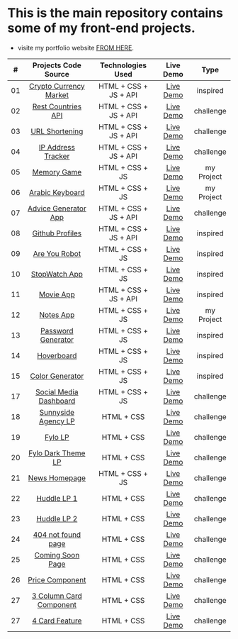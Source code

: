 # This is the main repository contains some of my front-end projects.

- visite my portfolio website [FROM HERE](https://drisskhattabi6.github.io/id-kh).

| # | Projects Code Source | Technologies Used | Live Demo | Type |
|:---:|:--------------------------:|:-----------:|:-----------:|:-----------:|
| 01 | [Crypto Currency Market](https://github.com/drisskhattabi6/front-end-projects/tree/main/crypto%20currency%20market) | HTML + CSS + JS + API |[Live Demo](https://drisskhattabi6.github.io/front-end-projects/crypto%20currency%20market/) | inspired |
| 02 | [Rest Countries API](https://github.com/drisskhattabi6/front-end-projects/tree/main/rest-countries-api) | HTML + CSS + JS + API | [Live Demo](https://drisskhattabi6.github.io/front-end-projects/rest-countries-api/) | challenge |
| 03 | [URL Shortening](https://github.com/drisskhattabi6/front-end-projects/tree/main/url-shortening) | HTML + CSS + JS + API | [Live Demo](https://drisskhattabi6.github.io/front-end-projects/url-shortening/) | challenge |
| 04 | [IP Address Tracker](https://github.com/drisskhattabi6/front-end-projects/tree/main/ip-address-tracker) | HTML + CSS + JS + API | [Live Demo](https://drisskhattabi6.github.io/front-end-projects/ip-address-tracker/) | challenge |
| 05 | [Memory Game](https://github.com/drisskhattabi6/front-end-projects/tree/main/Memory%20Game) | HTML + CSS + JS | [Live Demo](https://drisskhattabi6.github.io/front-end-projects/Memory%20Game/) | my Project |
| 06 | [Arabic Keyboard](https://github.com/drisskhattabi6/front-end-projects/tree/main/arabic%20keyboard) | HTML + CSS + JS | [Live Demo](https://drisskhattabi6.github.io/front-end-projects/arabic%20keyboard/) | my Project |
| 07 | [Advice Generator App](https://github.com/drisskhattabi6/advice-generator-app.git) | HTML + CSS + JS + API | [Live Demo](https://drisskhattabi6.github.io/front-end-projects/advice-generator-app) | challenge |
| 08 | [Github Profiles](https://github.com/drisskhattabi6/front-end-projects/tree/main/Github%20Profiles) | HTML + CSS + JS + API | [Live Demo](https://drisskhattabi6.github.io/front-end-projects/Github%20Profiles) | inspired |
| 09 | [Are You Robot](https://github.com/drisskhattabi6/front-end-projects/tree/main/are%20you%20robot) | HTML + CSS + JS | [Live Demo](https://drisskhattabi6.github.io/front-end-projects/are%20you%20robot/) | inspired |
| 10 | [StopWatch App](https://github.com/drisskhattabi6/front-end-projects/tree/main/StopWatch%20App) | HTML + CSS + JS | [Live Demo](https://drisskhattabi6.github.io/front-end-projects/StopWatch%20App/) | inspired |
| 11 | [Movie App](https://github.com/drisskhattabi6/front-end-projects/tree/main/Movie%20App) | HTML + CSS + JS + API | [Live Demo](https://drisskhattabi6.github.io/front-end-projects/Movie%20App/) | inspired |
| 12 | [Notes App](https://github.com/drisskhattabi6/front-end-projects/tree/main/Notes%20App) | HTML + CSS + JS | [Live Demo](https://drisskhattabi6.github.io/front-end-projects/Notes%20App/) |  my Project  |
| 13 | [Password Generator](https://github.com/drisskhattabi6/front-end-projects/tree/main/Password%20Generator) | HTML + CSS + JS | [Live Demo](https://drisskhattabi6.github.io/front-end-projects/Password%20Generator/) | inspired |
| 14 | [Hoverboard](https://github.com/drisskhattabi6/front-end-projects/tree/main/Hoverboard) | HTML + CSS + JS | [Live Demo](https://drisskhattabi6.github.io/front-end-projects/Hoverboard/) | inspired |
| 15 | [Color Generator](https://github.com/drisskhattabi6/front-end-projects/tree/main/Color%20Generator) | HTML + CSS + JS | [Live Demo](https://drisskhattabi6.github.io/front-end-projects/Color%20Generator/) | inspired |
| 17 | [Social Media Dashboard](https://github.com/drisskhattabi6/front-end-projects/tree/main/social-media-dashboard) | HTML + CSS + JS | [Live Demo](https://drisskhattabi6.github.io/front-end-projects/social-media-dashboard/) | challenge |
| 18 | [Sunnyside Agency LP](https://github.com/drisskhattabi6/front-end-projects/tree/main/sunnyside-agency-lp) | HTML + CSS | [Live Demo](https://drisskhattabi6.github.io/front-end-projects/sunnyside-agency-lp/) | challenge |
| 19 | [Fylo LP](https://github.com/drisskhattabi6/front-end-projects/tree/main/fylo-lp) | HTML + CSS | [Live Demo](https://drisskhattabi6.github.io/front-end-projects/fylo-lp/) | challenge |
| 20 | [Fylo Dark Theme LP](https://github.com/drisskhattabi6/front-end-projects/tree/main/fylo-dark-theme-lp) | HTML + CSS | [Live Demo](https://drisskhattabi6.github.io/front-end-projects/fylo-dark-theme-lp/) | challenge |
| 21 | [News Homepage](https://github.com/drisskhattabi6/front-end-projects/tree/main/news-homepage) | HTML + CSS + JS | [Live Demo](https://drisskhattabi6.github.io/front-end-projects/news-homepage/) | challenge |
| 22 | [Huddle LP 1](https://github.com/drisskhattabi6/front-end-projects/tree/main/huddle-lp1) | HTML + CSS | [Live Demo](https://drisskhattabi6.github.io/front-end-projects/huddle-lp1/) | challenge |
| 23 | [Huddle LP 2](https://github.com/drisskhattabi6/front-end-projects/tree/main/huddle-lp2) | HTML + CSS | [Live Demo](https://drisskhattabi6.github.io/front-end-projects/huddle-lp2/) | challenge |
| 24 | [404 not found page](https://github.com/drisskhattabi6/front-end-projects/tree/main/404-not-found) | HTML + CSS | [Live Demo](https://drisskhattabi6.github.io/front-end-projects/404-not-found/) | challenge |
| 25 | [Coming Soon Page](https://github.com/drisskhattabi6/front-end-projects/tree/main/ping-coming-soon-page) | HTML + CSS | [Live Demo](https://drisskhattabi6.github.io/front-end-projects/ping-coming-soon-page/) | challenge |
| 26 | [Price Component](https://github.com/drisskhattabi6/front-end-projects/tree/main/price-component) | HTML + CSS | [Live Demo](https://drisskhattabi6.github.io/front-end-projects/price-component/) | challenge |
| 27 | [3 Column Card Component](https://github.com/drisskhattabi6/front-end-projects/tree/main/3-col-card-component) | HTML + CSS | [Live Demo](https://drisskhattabi6.github.io/front-end-projects/3-col-card-component/) | challenge |
| 27 | [4 Card Feature](https://github.com/drisskhattabi6/front-end-projects/tree/main/4-card-feature) | HTML + CSS | [Live Demo](https://drisskhattabi6.github.io/front-end-projects/4-card-feature/) | challenge |

